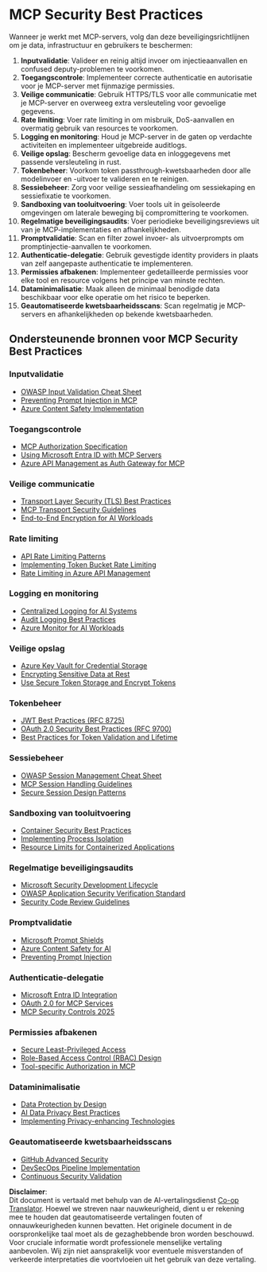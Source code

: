<!--
CO_OP_TRANSLATOR_METADATA:
{
  "original_hash": "90bfc6f3be00e34f6124e2a24bf94167",
  "translation_date": "2025-07-17T08:49:31+00:00",
  "source_file": "02-Security/mcp-best-practices.md",
  "language_code": "nl"
}
-->
# MCP Security Best Practices

Wanneer je werkt met MCP-servers, volg dan deze beveiligingsrichtlijnen om je data, infrastructuur en gebruikers te beschermen:

1. **Inputvalidatie**: Valideer en reinig altijd invoer om injectieaanvallen en confused deputy-problemen te voorkomen.  
2. **Toegangscontrole**: Implementeer correcte authenticatie en autorisatie voor je MCP-server met fijnmazige permissies.  
3. **Veilige communicatie**: Gebruik HTTPS/TLS voor alle communicatie met je MCP-server en overweeg extra versleuteling voor gevoelige gegevens.  
4. **Rate limiting**: Voer rate limiting in om misbruik, DoS-aanvallen en overmatig gebruik van resources te voorkomen.  
5. **Logging en monitoring**: Houd je MCP-server in de gaten op verdachte activiteiten en implementeer uitgebreide auditlogs.  
6. **Veilige opslag**: Bescherm gevoelige data en inloggegevens met passende versleuteling in rust.  
7. **Tokenbeheer**: Voorkom token passthrough-kwetsbaarheden door alle modelinvoer en -uitvoer te valideren en te reinigen.  
8. **Sessiebeheer**: Zorg voor veilige sessieafhandeling om sessiekaping en sessiefixatie te voorkomen.  
9. **Sandboxing van tooluitvoering**: Voer tools uit in geïsoleerde omgevingen om laterale beweging bij compromittering te voorkomen.  
10. **Regelmatige beveiligingsaudits**: Voer periodieke beveiligingsreviews uit van je MCP-implementaties en afhankelijkheden.  
11. **Promptvalidatie**: Scan en filter zowel invoer- als uitvoerprompts om promptinjectie-aanvallen te voorkomen.  
12. **Authenticatie-delegatie**: Gebruik gevestigde identity providers in plaats van zelf aangepaste authenticatie te implementeren.  
13. **Permissies afbakenen**: Implementeer gedetailleerde permissies voor elke tool en resource volgens het principe van minste rechten.  
14. **Dataminimalisatie**: Maak alleen de minimaal benodigde data beschikbaar voor elke operatie om het risico te beperken.  
15. **Geautomatiseerde kwetsbaarheidsscans**: Scan regelmatig je MCP-servers en afhankelijkheden op bekende kwetsbaarheden.

## Ondersteunende bronnen voor MCP Security Best Practices

### Inputvalidatie
- [OWASP Input Validation Cheat Sheet](https://cheatsheetseries.owasp.org/cheatsheets/Input_Validation_Cheat_Sheet.html)  
- [Preventing Prompt Injection in MCP](https://modelcontextprotocol.io/docs/guides/security)  
- [Azure Content Safety Implementation](./azure-content-safety-implementation.md)  

### Toegangscontrole
- [MCP Authorization Specification](https://modelcontextprotocol.io/specification/draft/basic/authorization)  
- [Using Microsoft Entra ID with MCP Servers](https://den.dev/blog/mcp-server-auth-entra-id-session/)  
- [Azure API Management as Auth Gateway for MCP](https://techcommunity.microsoft.com/blog/integrationsonazureblog/azure-api-management-your-auth-gateway-for-mcp-servers/4402690)  

### Veilige communicatie
- [Transport Layer Security (TLS) Best Practices](https://learn.microsoft.com/security/engineering/solving-tls)  
- [MCP Transport Security Guidelines](https://modelcontextprotocol.io/docs/concepts/transports)  
- [End-to-End Encryption for AI Workloads](https://learn.microsoft.com/azure/architecture/example-scenario/confidential/end-to-end-encryption)  

### Rate limiting
- [API Rate Limiting Patterns](https://learn.microsoft.com/azure/architecture/patterns/rate-limiting-pattern)  
- [Implementing Token Bucket Rate Limiting](https://konghq.com/blog/engineering/how-to-design-a-scalable-rate-limiting-algorithm)  
- [Rate Limiting in Azure API Management](https://learn.microsoft.com/azure/api-management/rate-limit-policy)  

### Logging en monitoring
- [Centralized Logging for AI Systems](https://learn.microsoft.com/azure/architecture/example-scenario/logging/centralized-logging)  
- [Audit Logging Best Practices](https://cheatsheetseries.owasp.org/cheatsheets/Logging_Cheat_Sheet.html)  
- [Azure Monitor for AI Workloads](https://learn.microsoft.com/azure/azure-monitor/overview)  

### Veilige opslag
- [Azure Key Vault for Credential Storage](https://learn.microsoft.com/azure/key-vault/general/basic-concepts)  
- [Encrypting Sensitive Data at Rest](https://learn.microsoft.com/security/engineering/data-encryption-at-rest)  
- [Use Secure Token Storage and Encrypt Tokens](https://youtu.be/uRdX37EcCwg?si=6fSChs1G4glwXRy2)  

### Tokenbeheer
- [JWT Best Practices (RFC 8725)](https://datatracker.ietf.org/doc/html/rfc8725)  
- [OAuth 2.0 Security Best Practices (RFC 9700)](https://datatracker.ietf.org/doc/html/rfc9700)  
- [Best Practices for Token Validation and Lifetime](https://learn.microsoft.com/entra/identity-platform/access-tokens)  

### Sessiebeheer
- [OWASP Session Management Cheat Sheet](https://cheatsheetseries.owasp.org/cheatsheets/Session_Management_Cheat_Sheet.html)  
- [MCP Session Handling Guidelines](https://modelcontextprotocol.io/docs/guides/security)  
- [Secure Session Design Patterns](https://learn.microsoft.com/security/engineering/session-security)  

### Sandboxing van tooluitvoering
- [Container Security Best Practices](https://learn.microsoft.com/azure/container-instances/container-instances-image-security)  
- [Implementing Process Isolation](https://learn.microsoft.com/windows/security/threat-protection/security-policy-settings/user-rights-assignment)  
- [Resource Limits for Containerized Applications](https://kubernetes.io/docs/concepts/configuration/manage-resources-containers/)  

### Regelmatige beveiligingsaudits
- [Microsoft Security Development Lifecycle](https://www.microsoft.com/sdl)  
- [OWASP Application Security Verification Standard](https://owasp.org/www-project-application-security-verification-standard/)  
- [Security Code Review Guidelines](https://owasp.org/www-pdf-archive/OWASP_Code_Review_Guide_v2.pdf)  

### Promptvalidatie
- [Microsoft Prompt Shields](https://learn.microsoft.com/azure/ai-services/content-safety/concepts/jailbreak-detection)  
- [Azure Content Safety for AI](https://learn.microsoft.com/azure/ai-services/content-safety/)  
- [Preventing Prompt Injection](https://github.com/microsoft/prompt-shield-js)  

### Authenticatie-delegatie
- [Microsoft Entra ID Integration](https://learn.microsoft.com/entra/identity-platform/v2-oauth2-auth-code-flow)  
- [OAuth 2.0 for MCP Services](https://learn.microsoft.com/security/engineering/solving-oauth)  
- [MCP Security Controls 2025](./mcp-security-controls-2025.md)  

### Permissies afbakenen
- [Secure Least-Privileged Access](https://learn.microsoft.com/entra/identity-platform/secure-least-privileged-access)  
- [Role-Based Access Control (RBAC) Design](https://learn.microsoft.com/azure/role-based-access-control/overview)  
- [Tool-specific Authorization in MCP](https://modelcontextprotocol.io/docs/guides/best-practices)  

### Dataminimalisatie
- [Data Protection by Design](https://learn.microsoft.com/compliance/regulatory/gdpr-data-protection-impact-assessments)  
- [AI Data Privacy Best Practices](https://learn.microsoft.com/legal/cognitive-services/openai/data-privacy)  
- [Implementing Privacy-enhancing Technologies](https://www.microsoft.com/security/blog/2021/07/13/microsofts-pet-project-privacy-enhancing-technologies-in-action/)  

### Geautomatiseerde kwetsbaarheidsscans
- [GitHub Advanced Security](https://github.com/security/advanced-security)  
- [DevSecOps Pipeline Implementation](https://learn.microsoft.com/azure/devops/migrate/security-validation-cicd-pipeline)  
- [Continuous Security Validation](https://www.microsoft.com/security/blog/2022/04/05/step-by-step-building-a-more-efficient-devsecops-environment/)

**Disclaimer**:  
Dit document is vertaald met behulp van de AI-vertalingsdienst [Co-op Translator](https://github.com/Azure/co-op-translator). Hoewel we streven naar nauwkeurigheid, dient u er rekening mee te houden dat geautomatiseerde vertalingen fouten of onnauwkeurigheden kunnen bevatten. Het originele document in de oorspronkelijke taal moet als de gezaghebbende bron worden beschouwd. Voor cruciale informatie wordt professionele menselijke vertaling aanbevolen. Wij zijn niet aansprakelijk voor eventuele misverstanden of verkeerde interpretaties die voortvloeien uit het gebruik van deze vertaling.